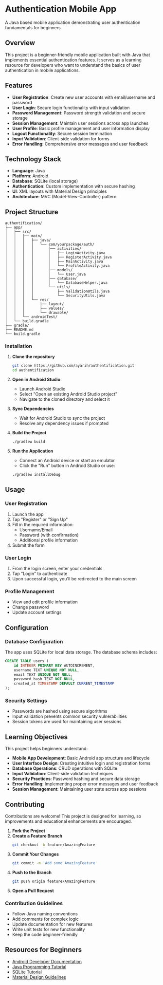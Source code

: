 # Authentication Mobile App

A Java based mobile application demonstrating user authentication fundamentals for beginners.

## Overview

This project is a beginner-friendly mobile application built with Java that implements essential authentication features. It serves as a learning resource for developers who want to understand the basics of user authentication in mobile applications.

## Features

- **User Registration**: Create new user accounts with email/username and password
- **User Login**: Secure login functionality with input validation
- **Password Management**: Password strength validation and secure storage
- **Session Management**: Maintain user sessions across app launches
- **User Profile**: Basic profile management and user information display
- **Logout Functionality**: Secure session termination
- **Input Validation**: Client-side validation for forms
- **Error Handling**: Comprehensive error messages and user feedback

## Technology Stack

- **Language**: Java
- **Platform**: Android
- **Database**: SQLite (local storage)
- **Authentication**: Custom implementation with secure hashing
- **UI**: XML layouts with Material Design principles
- **Architecture**: MVC (Model-View-Controller) pattern

## Project Structure

```
authentification/
├── app/
│   ├── src/
│   │   ├── main/
│   │   │   ├── java/
│   │   │   │   └── com/yourpackage/auth/
│   │   │   │       ├── activities/
│   │   │   │       │   ├── LoginActivity.java
│   │   │   │       │   ├── RegisterActivity.java
│   │   │   │       │   ├── MainActivity.java
│   │   │   │       │   └── ProfileActivity.java
│   │   │   │       ├── models/
│   │   │   │       │   └── User.java
│   │   │   │       ├── database/
│   │   │   │       │   └── DatabaseHelper.java
│   │   │   │       └── utils/
│   │   │   │           ├── ValidationUtils.java
│   │   │   │           └── SecurityUtils.java
│   │   │   └── res/
│   │   │       ├── layout/
│   │   │       ├── values/
│   │   │       └── drawable/
│   │   └── androidTest/
│   └── build.gradle
├── gradle/
├── README.md
└── build.gradle
```


### Installation

1. **Clone the repository**
   ```bash
   git clone https://github.com/ayarih/authentification.git
   cd authentification
   ```

2. **Open in Android Studio**
   - Launch Android Studio
   - Select "Open an existing Android Studio project"
   - Navigate to the cloned directory and select it

3. **Sync Dependencies**
   - Wait for Android Studio to sync the project
   - Resolve any dependency issues if prompted

4. **Build the Project**
   ```bash
   ./gradlew build
   ```

5. **Run the Application**
   - Connect an Android device or start an emulator
   - Click the "Run" button in Android Studio or use:
   ```bash
   ./gradlew installDebug
   ```

## Usage

### User Registration
1. Launch the app
2. Tap "Register" or "Sign Up"
3. Fill in the required information:
   - Username/Email
   - Password (with confirmation)
   - Additional profile information
4. Submit the form

### User Login
1. From the login screen, enter your credentials
2. Tap "Login" to authenticate
3. Upon successful login, you'll be redirected to the main screen

### Profile Management
- View and edit profile information
- Change password
- Update account settings

## Configuration

### Database Configuration
The app uses SQLite for local data storage. The database schema includes:

```sql
CREATE TABLE users (
    id INTEGER PRIMARY KEY AUTOINCREMENT,
    username TEXT UNIQUE NOT NULL,
    email TEXT UNIQUE NOT NULL,
    password_hash TEXT NOT NULL,
    created_at TIMESTAMP DEFAULT CURRENT_TIMESTAMP
);
```

### Security Settings
- Passwords are hashed using secure algorithms
- Input validation prevents common security vulnerabilities
- Session tokens are used for maintaining user sessions

## Learning Objectives

This project helps beginners understand:

- **Mobile App Development**: Basic Android app structure and lifecycle
- **User Interface Design**: Creating intuitive login and registration forms
- **Database Operations**: CRUD operations with SQLite
- **Input Validation**: Client-side validation techniques
- **Security Practices**: Password hashing and secure data storage
- **Error Handling**: Implementing proper error messages and user feedback
- **Session Management**: Maintaining user state across app sessions

## Contributing

Contributions are welcome! This project is designed for learning, so improvements and educational enhancements are encouraged.

1. **Fork the Project**
2. **Create a Feature Branch**
   ```bash
   git checkout -b feature/AmazingFeature
   ```
3. **Commit Your Changes**
   ```bash
   git commit -m 'Add some AmazingFeature'
   ```
4. **Push to the Branch**
   ```bash
   git push origin feature/AmazingFeature
   ```
5. **Open a Pull Request**

### Contribution Guidelines
- Follow Java naming conventions
- Add comments for complex logic
- Update documentation for new features
- Write unit tests for new functionality
- Keep the code beginner-friendly

## Resources for Beginners

- [Android Developer Documentation](https://developer.android.com/)
- [Java Programming Tutorial](https://docs.oracle.com/javase/tutorial/)
- [SQLite Tutorial](https://www.sqlitetutorial.net/)
- [Material Design Guidelines](https://material.io/design)


